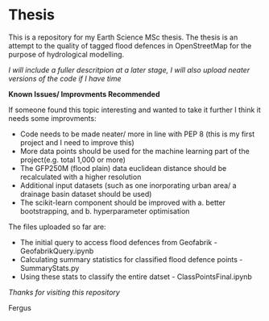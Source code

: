 # Thesis

This is a repository for my Earth Science MSc thesis. The thesis is an attempt to the quality of tagged
flood defences in OpenStreetMap for the purpose of hydrological modelling.

_I will include a fuller descritpion at a later stage, I will also upload neater versions of the code if I have time_

__Known Issues/ Improvments Recommended__

If someone found this topic interesting and wanted to take it further I think it needs some improvments:

- Code needs to be made neater/ more in line with PEP 8 (this is my first project and I need to improve this)
- More data points should be used for the machine learning part of the project(e.g. total 1,000 or more)
- The GFP250M (flood plain) data euclidean distance should be recalculated with a higher resolution
- Additional input datasets (such as one inorporating urban area/ a drainage basin dataset should be used)
- The scikit-learn component should be improved with a. better bootstrapping, and b. hyperparameter optimisation 


The files uploaded so far are:

- The initial query to access flood defences from Geofabrik - GeofabrikQuery.ipynb
- Calculating summary statistics for classified flood defence points - SummaryStats.py
- Using these stats to classify the entire datset - ClassPointsFinal.ipynb

_Thanks for visiting this repository_

Fergus
